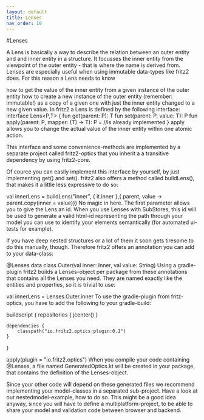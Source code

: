 ```yaml
---
layout: default
title: Lenses
nav_order: 10
---
```

#Lenses

A Lens is basically a way to describe the relation between an outer entity and and inner entity in a structure. It focusses the inner entity from the viewpoint of the outer entity - that is where the name is derived from. Lenses are especially useful when using immutable data-types like fritz2 does. For this reason a Lens needs to know

how to get the value of the inner entity from a given instance of the outer entity
how to create a new instance of the outer entity (remember: immutable!) as a copy of a given one with just the inner entity changed to a new given value. In fritz2 a Lens is defined by the following interface:
interface Lens<P,T> {
    fun get(parent: P): T
    fun set(parent: P, value: T): P
    fun apply(parent: P, mapper: (T) -> T): P = //is already implemented
}
apply allows you to change the actual value of the inner entity within one atomic action.

This interface and some convenience-methods are implemented by a separate project called fritz2-optics that you inherit a a transitive dependency by using fritz2-core.

Of cource you can easily implement this interface by yourself, by just implementing get() and set(). fritz2 also offers a method called buildLens(), that makes it a little less expressive to do so:

val innerLens = buildLens("inner", { it.inner },{ parent, value -> parent.copy(inner = value)})
No magic in here. The first parameter allows you to give the Lens an id. When you use Lenses with SubStores, this id will be used to generate a valid html-id representing the path through your model you can use to identify your elements semantically (for automated ui-tests for example).

If you have deep nested structures or a lot of them it soon gets tiresome to do this manually, though. Therefore fritz2 offers an annotation you can add to your data-class:

@Lenses
data class Outer(val inner: Inner, val value: String)
Using a gradle-plugin fritz2 builds a Lenses-object per package from these annotations that contains all the Lenses you need. They are named exactly like the entities and properties, so it is trivial to use:

val innerLens = Lenses.Outer.inner
To use the gradle-plugin from fritz-optics, you have to add the following to your gradle-build:

buildscript {
    repositories {
        jcenter()
    }

    dependencies {
        classpath("io.fritz2.optics:plugin:0.1")
    }
}

apply(plugin = "io.fritz2.optics")
When you compile your code containing @Lenses, a file named GeneratedOptics.kt will be created in your package, that contains the definition of the Lenses-object.

Since your other code will depend on these generated files we recommend implementing your model-classes in a separated sub-project. Have a look at our nestedmodel-example, how to do so. This might be a good idea anyway, since you will have to define a multiplatform-project, to be able to share your model and validation code between browser and backend.